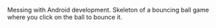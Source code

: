 Messing with Android development. Skeleton of a bouncing ball game where you click on the ball to bounce it.
